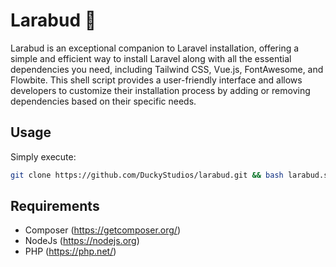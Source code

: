 # Larabud 🧰 
Larabud is an exceptional companion to Laravel installation, offering a simple and efficient way to install Laravel along with all the essential dependencies you need, including Tailwind CSS, Vue.js, FontAwesome, and Flowbite. This shell script provides a user-friendly interface and allows developers to customize their installation process by adding or removing dependencies based on their specific needs.

## Usage
Simply execute:
```bash
git clone https://github.com/DuckyStudios/larabud.git && bash larabud.sh
```

## Requirements
- Composer  (https://getcomposer.org/)
- NodeJs    (https://nodejs.org)
- PHP       (https://php.net/)
